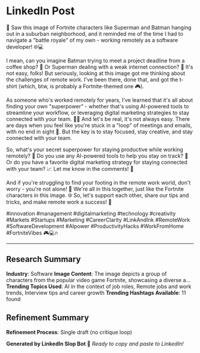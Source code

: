# LinkedIn Post

🤯 Saw this image of Fortnite characters like Superman and Batman hanging out in a suburban neighborhood, and it reminded me of the time I had to navigate a "battle royale" of my own - working remotely as a software developer! 🌐💻

I mean, can you imagine Batman trying to meet a project deadline from a coffee shop? 🤣 Or Superman dealing with a weak internet connection? 🚀 It's not easy, folks! But seriously, looking at this image got me thinking about the challenges of remote work. I've been there, done that, and got the t-shirt (which, btw, is probably a Fortnite-themed one 🎮).

As someone who's worked remotely for years, I've learned that it's all about finding your own "superpower" - whether that's using AI-powered tools to streamline your workflow, or leveraging digital marketing strategies to stay connected with your team. 🤖💡 And let's be real, it's not always easy. There are days when you feel like you're stuck in a "loop" of meetings and emails, with no end in sight 📝. But the key is to stay focused, stay creative, and stay connected with your team.

So, what's your secret superpower for staying productive while working remotely? 🤔 Do you use any AI-powered tools to help you stay on track? 🤖 Or do you have a favorite digital marketing strategy for staying connected with your team? 📈 Let me know in the comments! 💬

And if you're struggling to find your footing in the remote work world, don't worry - you're not alone! 🌟 We're all in this together, just like the Fortnite characters in this image. 🌐 So, let's support each other, share our tips and tricks, and make remote work a success! 🎉

#innovation #management #digitalmarketing #technology #creativity #Markets #Startups #Marketing #CareerClarity #LinkAndInk #RemoteWork #SoftwareDevelopment #AIpower #ProductivityHacks #WorkFromHome #FortniteVibes 🎮💻🔥

---

## Research Summary
**Industry**: Software
**Image Content**: The image depicts a group of characters from the popular video game Fortnite, showcasing a diverse a...
**Trending Topics Used**: AI in the context of job roles, Remote jobs and work trends, Interview tips and career growth
**Trending Hashtags Available**: 11 found


## Refinement Summary
**Refinement Process**: Single draft (no critique loop)


**Generated by LinkedIn Slop Bot** 🤖
*Ready to copy and paste to LinkedIn!*
